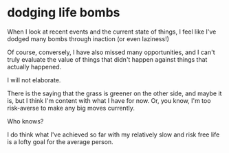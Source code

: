 # dodging life bombs

When I look at recent events and the current state of things, I feel like I've
dodged many bombs through inaction (or even laziness!)

Of course, conversely, I have also missed many opportunities, and I can't truly
evaluate the value of things that didn't happen against things that actually
happened.

I will not elaborate.

There is the saying that the grass is greener on the other side, and maybe it
is, but I think I'm content with what I have for now. Or, you know, I'm too
risk-averse to make any big moves currently.

Who knows?

I do think what I've achieved so far with my relatively slow and risk free life
is a lofty goal for the average person.
